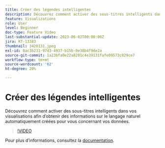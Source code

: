 ```yaml
---
title: Créer des légendes intelligentes
description: Découvrez comment activer des sous-titres intelligents dans vos visualisations afin d’obtenir des informations sur le langage naturel automatiquement créées pour vous concernant vos données.
feature: Visualizations
role: User
level: Beginner
doc-type: Feature Video
last-substantial-update: 2023-06-02T00:00:00Z
jira: KT-13383
thumbnail: 3420131.jpeg
exl-id: 0ac3b231-97d3-4937-b15b-0e30b4f9de2a
source-git-commit: 1a23bfa0e22a8201c4e39131fafe09573c829ce7
workflow-type: tm+mt
source-wordcount: '62'
ht-degree: 20%

---
```


# Créer des légendes intelligentes

Découvrez comment activer des sous-titres intelligents dans vos visualisations afin d’obtenir des informations sur le langage naturel automatiquement créées pour vous concernant vos données.

>[!VIDEO](https://video.tv.adobe.com/v/3420131/?learn=on)

Pour plus dʼinformations, consultez la [documentation](https://experienceleague.adobe.com/docs/analytics-platform/using/cja-workspace/visualizations/intelligent-captions.html?lang=fr).
